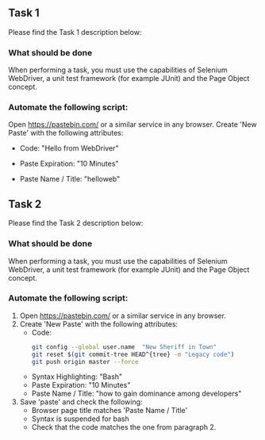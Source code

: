 ## Task 1

Please find the Task 1 description below:

### What should be done
When performing a task, you must use the capabilities of Selenium WebDriver, a unit test framework (for example JUnit) and the Page Object concept.

### Automate the following script:

Open https://pastebin.com/ or a similar service in any browser.
Create 'New Paste' with the following attributes:
* Code: "Hello from WebDriver"

* Paste Expiration: "10 Minutes"

* Paste Name / Title: "helloweb"


## Task 2

Please find the Task 2 description below:

### What should be done
When performing a task, you must use the capabilities of Selenium WebDriver, a unit test framework (for example JUnit) and the Page Object concept.

### Automate the following script:

1. Open https://pastebin.com/ or a similar service in any browser.
2. Create 'New Paste' with the following attributes:
    * Code:
      ```bash
      git config --global user.name  "New Sheriff in Town"
      git reset $(git commit-tree HEAD^{tree} -m "Legacy code")
      git push origin master --force
      ```
    * Syntax Highlighting: "Bash"
    * Paste Expiration: "10 Minutes"
    * Paste Name / Title: "how to gain dominance among developers"
3. Save 'paste' and check the following:
    * Browser page title matches 'Paste Name / Title'
    * Syntax is suspended for bash
    * Check that the code matches the one from paragraph 2.
